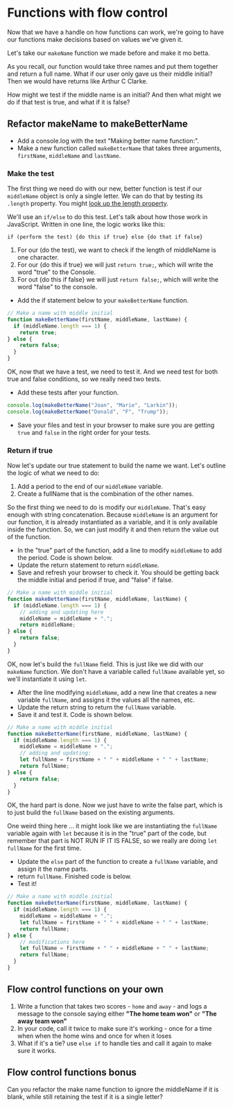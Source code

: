 # Functions with flow control

Now that we have a handle on how functions can work, we're going to have our functions make decisions based on values we've given it.

Let's take our `makeName` function we made before and make it mo betta.

As you recall, our function would take three names and put them together and return a full name. What if our user only gave us their middle initial? Then we would have returns like Arthur C Clarke.

How might we test if the middle name is an initial? And then what might we do if that test is true, and what if it is false?

## Refactor makeName to makeBetterName

- Add a console.log with the text "Making better name function:".
- Make a new function called `makeBetterName` that takes three arguments, `firstName`, `middleName` and `lastName`.

### Make the test

The first thing we need do with our new, better function is test if our `middleName` object is only a single letter. We can do that by testing its `.length` property. You might [look up the length property](https://www.google.com/search?q=javascript+length+property&oq=javascript+length+prop).

We'll use an `if/else` to do this test. Let's talk about how those work in JavaScript. Written in one line, the logic works like this:

`if (perform the test) {do this if true} else {do that if false}`

1. For our (do the test), we want to check if the length of middleName is one character.
2. For our {do this if true} we will just `return true;`, which will write the word "true" to the Console.
3. For out {do this if false} we will just `return false;`, which will write the word "false" to the console.

- Add the if statement below to your `makeBetterName` function.

```js
// Make a name with middle initial
function makeBetterName(firstName, middleName, lastName) {
  if (middleName.length === 1) {
    return true;
} else {
    return false;
  }
}
```

OK, now that we have a test, we need to test it. And we need test for both true and false conditions, so we really need two tests.

- Add these tests after your function.

```js
console.log(makeBetterName("Joan", "Marie", "Larkin"));
console.log(makeBetterName("Donald", "F", "Trump"));
```

- Save your files and test in your browser to make sure you are getting `true` and `false` in the right order for your tests.

### Return if true

Now let's update our true statement to build the name we want. Let's outline the logic of what we need to do:

1. Add a period to the end of our `middleName` variable.
2. Create a fullName that is the combination of the other names.

So the first thing we need to do is modify our `middleName`. That's easy enough with string concatenation. Because `middleName` is an argument for our function, it is already instantiated as a variable, and it is only available inside the function. So, we can just modify it and then return the value out of the function.

- In the "true" part of the function, add a line to modify `middleName` to add the period. Code is shown below.
- Update the return statement to return `middleName`.
- Save and refresh your browser to check it. You should be getting back the middle initial and period if true, and "false" if false.

```js
// Make a name with middle initial
function makeBetterName(firstName, middleName, lastName) {
  if (middleName.length === 1) {
    // adding and updating here
    middleName = middleName + ".";
    return middleName;
} else {
    return false;
  }
}
```

OK, now let's build the `fullName` field. This is just like we did with our `makeName` function. We don't have a variable called `fullName` available yet, so we'll instantiate it using `let`.

- After the line modifying `middleName`, add a new line that creates a new variable `fullName`, and assigns it the values all the names, etc.
- Update the return string to return the `fullName` variable.
- Save it and test it. Code is shown below.

```js
// Make a name with middle initial
function makeBetterName(firstName, middleName, lastName) {
  if (middleName.length === 1) {
    middleName = middleName + ".";
    // adding and updating:
    let fullName = firstName + " " + middleName + " " + lastName;
    return fullName;
} else {
    return false;
  }
}
```

OK, the hard part is done. Now we just have to write the false part, which is to just build the `fullName` based on the existing arguments.

One weird thing here ... it might look like we are instantiating the `fullName` variable again with `let` because it is in the "true" part of the code, but remember that part is NOT RUN IF IT IS FALSE, so we really are doing `let fullName` for the first time.

- Update the `else` part of the function to create a `fullName` variable, and assign it the name parts.
- return `fullName`. Finished code is below.
- Test it!

```js
// Make a name with middle initial
function makeBetterName(firstName, middleName, lastName) {
  if (middleName.length === 1) {
    middleName = middleName + ".";
    let fullName = firstName + " " + middleName + " " + lastName;
    return fullName;
} else {
    // modifications here
    let fullName = firstName + " " + middleName + " " + lastName;
    return fullName;
  }
}
```

## Flow control functions on your own

1. Write a function that takes two scores - `home` and `away` - and logs a message to the console saying either **"The home team won"** or **"The away team won"**
2. In your code, call it twice to make sure it's working - once for a time when when the home wins and once for when it loses
3. What if it's a tie? use `else if` to handle ties and call it again to make sure it works.

## Flow control functions bonus

Can you refactor the make name function to ignore the middleName if it is blank, while still retaining the test if it is a single letter?